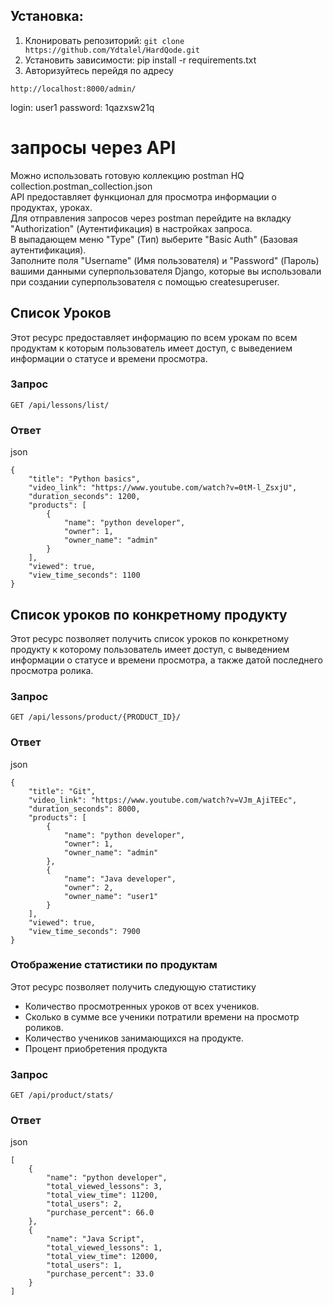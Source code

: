
## Установка:

1. Клонировать репозиторий: ```git clone https://github.com/Ydtalel/HardQode.git```
2. Установить зависимости: pip install -r requirements.txt
3. Авторизуйтесь перейдя по адресу
```
http://localhost:8000/admin/
```
login: user1
password: 1qazxsw21q
# запросы через API
Можно использовать готовую коллекцию postman HQ collection.postman_collection.json  
API предоставляет функционал для просмотра информации о продуктах, уроках.  
Для отправления запросов через postman перейдите на вкладку "Authorization" (Аутентификация) в настройках запроса.  
В выпадающем меню "Type" (Тип) выберите "Basic Auth" (Базовая аутентификация).  
Заполните поля "Username" (Имя пользователя) и "Password" (Пароль) вашими данными суперпользователя Django, которые вы использовали при создании суперпользователя с помощью createsuperuser.

## Список Уроков

Этот ресурс предоставляет информацию по всем урокам по всем продуктам к которым пользователь имеет доступ, с выведением информации о статусе и времени просмотра.
### Запрос

```
GET /api/lessons/list/
```
### Ответ

json
```
{
    "title": "Python basics",
    "video_link": "https://www.youtube.com/watch?v=0tM-l_ZsxjU",
    "duration_seconds": 1200,
    "products": [
        {
            "name": "python developer",
            "owner": 1,
            "owner_name": "admin"
        }
    ],
    "viewed": true,
    "view_time_seconds": 1100
}
```
## Список уроков по конкретному продукту

Этот ресурс позволяет получить список уроков по конкретному продукту к которому пользователь имеет доступ, с выведением информации о статусе и времени просмотра, а также датой последнего просмотра ролика.

### Запрос

```
GET /api/lessons/product/{PRODUCT_ID}/
```

### Ответ

json
```
{
    "title": "Git",
    "video_link": "https://www.youtube.com/watch?v=VJm_AjiTEEc",
    "duration_seconds": 8000,
    "products": [
        {
            "name": "python developer",
            "owner": 1,
            "owner_name": "admin"
        },
        {
            "name": "Java developer",
            "owner": 2,
            "owner_name": "user1"
        }
    ],
    "viewed": true,
    "view_time_seconds": 7900
}
```
### Отображение статистики по продуктам

Этот ресурс позволяет получить следующую статистику
- Количество просмотренных уроков от всех учеников.
- Сколько в сумме все ученики потратили времени на просмотр роликов.
- Количество учеников занимающихся на продукте.
- Процент приобретения продукта

### Запрос
```
GET /api/product/stats/
```
### Ответ

json
```
[
    {
        "name": "python developer",
        "total_viewed_lessons": 3,
        "total_view_time": 11200,
        "total_users": 2,
        "purchase_percent": 66.0
    },
    {
        "name": "Java Script",
        "total_viewed_lessons": 1,
        "total_view_time": 12000,
        "total_users": 1,
        "purchase_percent": 33.0
    }
]
```
